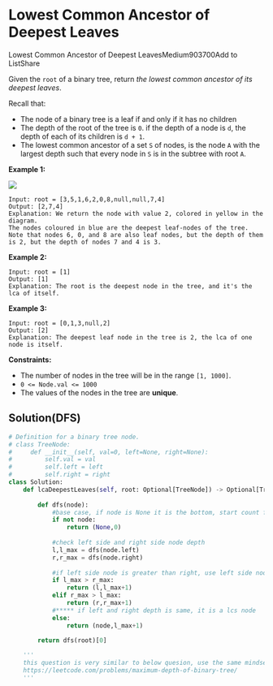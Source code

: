 # Lowest Common Ancestor of Deepest Leaves



Lowest Common Ancestor of Deepest LeavesMedium903700Add to ListShare

Given the `root` of a binary tree, return _the lowest common ancestor of its deepest leaves_.

Recall that:

* The node of a binary tree is a leaf if and only if it has no children
* The depth of the root of the tree is `0`. if the depth of a node is `d`, the depth of each of its children is `d + 1`.
* The lowest common ancestor of a set `S` of nodes, is the node `A` with the largest depth such that every node in `S` is in the subtree with root `A`.

&#x20;

**Example 1:**

![](https://s3-lc-upload.s3.amazonaws.com/uploads/2018/07/01/sketch1.png)

```
Input: root = [3,5,1,6,2,0,8,null,null,7,4]
Output: [2,7,4]
Explanation: We return the node with value 2, colored in yellow in the diagram.
The nodes coloured in blue are the deepest leaf-nodes of the tree.
Note that nodes 6, 0, and 8 are also leaf nodes, but the depth of them is 2, but the depth of nodes 7 and 4 is 3.
```

**Example 2:**

```
Input: root = [1]
Output: [1]
Explanation: The root is the deepest node in the tree, and it's the lca of itself.
```

**Example 3:**

```
Input: root = [0,1,3,null,2]
Output: [2]
Explanation: The deepest leaf node in the tree is 2, the lca of one node is itself.
```

&#x20;

**Constraints:**

* The number of nodes in the tree will be in the range `[1, 1000]`.
* `0 <= Node.val <= 1000`
* The values of the nodes in the tree are **unique**.

## Solution(DFS)

```python
# Definition for a binary tree node.
# class TreeNode:
#     def __init__(self, val=0, left=None, right=None):
#         self.val = val
#         self.left = left
#         self.right = right
class Solution:
    def lcaDeepestLeaves(self, root: Optional[TreeNode]) -> Optional[TreeNode]:
    
        def dfs(node):
            #base case, if node is None it is the bottom, start count from 0
            if not node:
                return (None,0)
            
            #check left side and right side node depth
            l,l_max = dfs(node.left)
            r,r_max = dfs(node.right)
            
            #if left side node is greater than right, use left side node as it is deeper
            if l_max > r_max:
                return (l,l_max+1)
            elif r_max > l_max:
                return (r,r_max+1)
            #***** if left and right depth is same, it is a lcs node
            else:
                return (node,l_max+1)
            
        return dfs(root)[0]

    '''
    this question is very similar to below quesion, use the same mindset
    https://leetcode.com/problems/maximum-depth-of-binary-tree/
    '''
```
